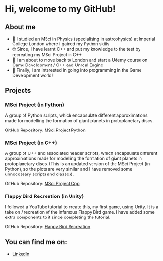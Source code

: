 # Hi, welcome to my GitHub!



## About me

- 🔭 I studied an MSci in Physics (specialising in astrophysics) at Imperial College London where I gained my Python skills
- 🤓 Since, I have learnt C++ and put my knowledge to the test by recreating my MSci Project in C++
- 🧐 I am about to move back to London and start a Udemy course on Game Development / C++ and Unreal Engine
- 👾 Finally, I am interested in going into programming in the Game Development world!



## Projects


### MSci Project (in Python)

A group of Python scripts, which encapsulate different approximations made for modelling the formation of giant planets in protoplanetary discs.

GitHub Repository: [MSci Project Python](https://github.com/ocabrown/MSci_Project_Python)


### MSci Project (in C++)

A group of C++ and associated header scripts, which encapsulate different approximations made for modelling the formation of giant planets in protoplanetary discs. (This is an updated version of the MSci Project (in Python), so the plots are very similar and I have removed some unnecessary scripts and classes).

GitHub Repository: [MSci Project Cpp](https://github.com/ocabrown/MSci_Project_Cpp)


### Flappy Bird Recreation (in Unity)

I followed a YouTube tutorial to create this, my first game, using Unity. It is a take on / recreation of the infamous Flappy Bird game. I have added some extra components to it since completing the tutorial.

GitHub Repository: [Flappy Bird Recreation](https://github.com/ocabrown/FlappyBirdReproduction)


## You can find me on:
- [LinkedIn](https://www.linkedin.com/in/browoc/)
